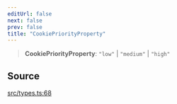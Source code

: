 ```yaml
---
editUrl: false
next: false
prev: false
title: "CookiePriorityProperty"
---
```


> **CookiePriorityProperty**: `"low"` \| `"medium"` \| `"high"`

## Source

[src/types.ts:68](https://github.com/eddienubes/sagetest/blob/e842b4f/src/types.ts#L68)
